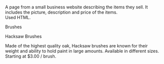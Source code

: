 A page from a small business website describing the items they sell. It includes the picture, description and price of the items.  
Used HTML.

Brushes


Hacksaw Brushes

Made of the highest quality oak, Hacksaw brushes are known for their weight and ability to hold paint in large amounts. Available in different sizes. Starting at $3.00 / brush.


